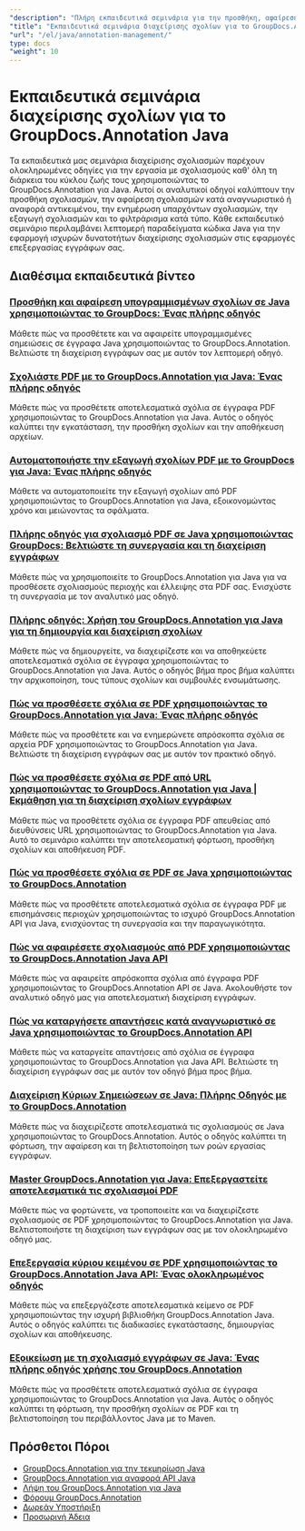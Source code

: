 ```yaml
---
"description": "Πλήρη εκπαιδευτικά σεμινάρια για την προσθήκη, αφαίρεση, ενημέρωση και διαχείριση σχολιασμών σε έγγραφα χρησιμοποιώντας το GroupDocs.Annotation για Java."
"title": "Εκπαιδευτικά σεμινάρια διαχείρισης σχολίων για το GroupDocs.Annotation Java"
"url": "/el/java/annotation-management/"
type: docs
"weight": 10
---
```


# Εκπαιδευτικά σεμινάρια διαχείρισης σχολίων για το GroupDocs.Annotation Java

Τα εκπαιδευτικά μας σεμινάρια διαχείρισης σχολιασμών παρέχουν ολοκληρωμένες οδηγίες για την εργασία με σχολιασμούς καθ' όλη τη διάρκεια του κύκλου ζωής τους χρησιμοποιώντας το GroupDocs.Annotation για Java. Αυτοί οι αναλυτικοί οδηγοί καλύπτουν την προσθήκη σχολιασμών, την αφαίρεση σχολιασμών κατά αναγνωριστικό ή αναφορά αντικειμένου, την ενημέρωση υπαρχόντων σχολιασμών, την εξαγωγή σχολιασμών και το φιλτράρισμα κατά τύπο. Κάθε εκπαιδευτικό σεμινάριο περιλαμβάνει λεπτομερή παραδείγματα κώδικα Java για την εφαρμογή ισχυρών δυνατοτήτων διαχείρισης σχολιασμών στις εφαρμογές επεξεργασίας εγγράφων σας.

## Διαθέσιμα εκπαιδευτικά βίντεο

### [Προσθήκη και αφαίρεση υπογραμμισμένων σχολίων σε Java χρησιμοποιώντας το GroupDocs: Ένας πλήρης οδηγός](./java-groupdocs-annotate-add-remove-underline/)
Μάθετε πώς να προσθέτετε και να αφαιρείτε υπογραμμισμένες σημειώσεις σε έγγραφα Java χρησιμοποιώντας το GroupDocs.Annotation. Βελτιώστε τη διαχείριση εγγράφων σας με αυτόν τον λεπτομερή οδηγό.

### [Σχολιάστε PDF με το GroupDocs.Annotation για Java: Ένας πλήρης οδηγός](./annotate-pdfs-groupdocs-annotation-java-guide/)
Μάθετε πώς να προσθέτετε αποτελεσματικά σχόλια σε έγγραφα PDF χρησιμοποιώντας το GroupDocs.Annotation για Java. Αυτός ο οδηγός καλύπτει την εγκατάσταση, την προσθήκη σχολίων και την αποθήκευση αρχείων.

### [Αυτοματοποιήστε την εξαγωγή σχολίων PDF με το GroupDocs για Java: Ένας πλήρης οδηγός](./automate-pdf-annotation-extraction-groupdocs-java/)
Μάθετε να αυτοματοποιείτε την εξαγωγή σχολίων από PDF χρησιμοποιώντας το GroupDocs.Annotation για Java, εξοικονομώντας χρόνο και μειώνοντας τα σφάλματα.

### [Πλήρης οδηγός για σχολιασμό PDF σε Java χρησιμοποιώντας GroupDocs: Βελτιώστε τη συνεργασία και τη διαχείριση εγγράφων](./java-pdf-annotation-groupdocs-guide/)
Μάθετε πώς να χρησιμοποιείτε το GroupDocs.Annotation για Java για να προσθέσετε σχολιασμούς περιοχής και έλλειψης στα PDF σας. Ενισχύστε τη συνεργασία με τον αναλυτικό μας οδηγό.

### [Πλήρης οδηγός: Χρήση του GroupDocs.Annotation για Java για τη δημιουργία και διαχείριση σχολίων](./annotations-groupdocs-annotation-java-tutorial/)
Μάθετε πώς να δημιουργείτε, να διαχειρίζεστε και να αποθηκεύετε αποτελεσματικά σχόλια σε έγγραφα χρησιμοποιώντας το GroupDocs.Annotation για Java. Αυτός ο οδηγός βήμα προς βήμα καλύπτει την αρχικοποίηση, τους τύπους σχολίων και συμβουλές ενσωμάτωσης.

### [Πώς να προσθέσετε σχόλια σε PDF χρησιμοποιώντας το GroupDocs.Annotation για Java: Ένας πλήρης οδηγός](./annotate-pdfs-groupdocs-annotation-java/)
Μάθετε πώς να προσθέτετε και να ενημερώνετε απρόσκοπτα σχόλια σε αρχεία PDF χρησιμοποιώντας το GroupDocs.Annotation για Java. Βελτιώστε τη διαχείριση εγγράφων σας με αυτόν τον πρακτικό οδηγό.

### [Πώς να προσθέσετε σχόλια σε PDF από URL χρησιμοποιώντας το GroupDocs.Annotation για Java | Εκμάθηση για τη διαχείριση σχολίων εγγράφων](./annotate-pdfs-from-urls-groupdocs-java/)
Μάθετε πώς να προσθέτετε σχόλια σε έγγραφα PDF απευθείας από διευθύνσεις URL χρησιμοποιώντας το GroupDocs.Annotation για Java. Αυτό το σεμινάριο καλύπτει την αποτελεσματική φόρτωση, προσθήκη σχολίων και αποθήκευση PDF.

### [Πώς να προσθέσετε σχόλια σε PDF σε Java χρησιμοποιώντας το GroupDocs.Annotation](./java-pdf-annotation-groupdocs-java/)
Μάθετε πώς να προσθέτετε αποτελεσματικά σχόλια σε έγγραφα PDF με επισημάνσεις περιοχών χρησιμοποιώντας το ισχυρό GroupDocs.Annotation API για Java, ενισχύοντας τη συνεργασία και την παραγωγικότητα.

### [Πώς να αφαιρέσετε σχολιασμούς από PDF χρησιμοποιώντας το GroupDocs.Annotation Java API](./groupdocs-annotation-java-remove-pdf-annotations/)
Μάθετε πώς να αφαιρείτε απρόσκοπτα σχόλια από έγγραφα PDF χρησιμοποιώντας το GroupDocs.Annotation API σε Java. Ακολουθήστε τον αναλυτικό οδηγό μας για αποτελεσματική διαχείριση εγγράφων.

### [Πώς να καταργήσετε απαντήσεις κατά αναγνωριστικό σε Java χρησιμοποιώντας το GroupDocs.Annotation API](./java-groupdocs-annotation-remove-replies-by-id/)
Μάθετε πώς να καταργείτε απαντήσεις από σχόλια σε έγγραφα χρησιμοποιώντας το GroupDocs.Annotation για Java API. Βελτιώστε τη διαχείριση εγγράφων σας με αυτόν τον οδηγό βήμα προς βήμα.

### [Διαχείριση Κύριων Σημειώσεων σε Java: Πλήρης Οδηγός με το GroupDocs.Annotation](./groupdocs-annotation-java-manage-documents/)
Μάθετε πώς να διαχειρίζεστε αποτελεσματικά τις σχολιασμούς σε Java χρησιμοποιώντας το GroupDocs.Annotation. Αυτός ο οδηγός καλύπτει τη φόρτωση, την αφαίρεση και τη βελτιστοποίηση των ροών εργασίας εγγράφων.

### [Master GroupDocs.Annotation για Java: Επεξεργαστείτε αποτελεσματικά τις σχολιασμοί PDF](./groupdocs-annotation-java-modify-pdf-annotations/)
Μάθετε πώς να φορτώνετε, να τροποποιείτε και να διαχειρίζεστε σχολιασμούς σε PDF χρησιμοποιώντας το GroupDocs.Annotation για Java. Βελτιστοποιήστε τη διαχείριση των εγγράφων σας με τον ολοκληρωμένο οδηγό μας.

### [Επεξεργασία κύριου κειμένου σε PDF χρησιμοποιώντας το GroupDocs.Annotation Java API: Ένας ολοκληρωμένος οδηγός](./groupdocs-annotation-java-text-redaction-tutorial/)
Μάθετε πώς να επεξεργάζεστε αποτελεσματικά κείμενο σε PDF χρησιμοποιώντας την ισχυρή βιβλιοθήκη GroupDocs.Annotation Java. Αυτός ο οδηγός καλύπτει τις διαδικασίες εγκατάστασης, δημιουργίας σχολίων και αποθήκευσης.

### [Εξοικείωση με τη σχολιασμό εγγράφων σε Java: Ένας πλήρης οδηγός χρήσης του GroupDocs.Annotation](./mastering-document-annotation-groupdocs-java/)
Μάθετε πώς να προσθέτετε αποτελεσματικά σχόλια σε έγγραφα χρησιμοποιώντας το GroupDocs.Annotation για Java. Αυτός ο οδηγός καλύπτει τη φόρτωση, την προσθήκη σχολίων σε PDF και τη βελτιστοποίηση του περιβάλλοντος Java με το Maven.

## Πρόσθετοι Πόροι

- [GroupDocs.Annotation για την τεκμηρίωση Java](https://docs.groupdocs.com/annotation/java/)
- [GroupDocs.Annotation για αναφορά API Java](https://reference.groupdocs.com/annotation/java/)
- [Λήψη του GroupDocs.Annotation για Java](https://releases.groupdocs.com/annotation/java/)
- [Φόρουμ GroupDocs.Annotation](https://forum.groupdocs.com/c/annotation)
- [Δωρεάν Υποστήριξη](https://forum.groupdocs.com/)
- [Προσωρινή Άδεια](https://purchase.groupdocs.com/temporary-license/)